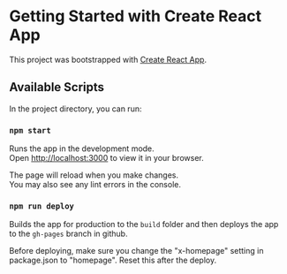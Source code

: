 # Getting Started with Create React App

This project was bootstrapped with [Create React App](https://github.com/facebook/create-react-app).

## Available Scripts

In the project directory, you can run:

### `npm start`

Runs the app in the development mode.\
Open [http://localhost:3000](http://localhost:3000) to view it in your browser.

The page will reload when you make changes.\
You may also see any lint errors in the console.


### `npm run deploy`

Builds the app for production to the `build` folder and then deploys the app to the `gh-pages` branch in github.

Before deploying, make sure you change the "x-homepage" setting in package.json to "homepage".  Reset this after the deploy.

